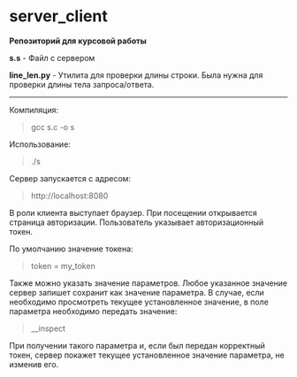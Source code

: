 # server_client
**Репозиторий для курсовой работы**

**s.s** - Файл с сервером

**line_len.py** - Утилита для проверки длины строки. Была нужна для проверки длины тела запроса/ответа.

---

Компиляция: 
>gcc s.c -o s


Использование:
>./s


Сервер запускается с адресом: 
>http://localhost:8080


В роли клиента выступает браузер. При посещении открывается страница авторизации. Пользователь указывает авторизационный токен. 

По умолчанию значение токена:
>token = my_token

Также можно указать значение параметров. Любое указанное значение сервер запишет сохранит как значение параметра. В случае, если необходимо просмотреть текущее установленное значение, в поле параметра необходимо передать значение:
>\_\_inspect


При получении такого параметра и, если был передан корректный токен, сервер покажет текущее установленное значение параметра, не изменив его.

